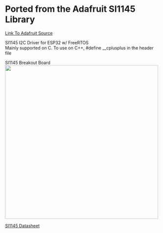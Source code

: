 # Ported from the Adafruit SI1145 Library
[Link To Adafruit Source](https://github.com/adafruit/Adafruit_SI1145_Library)

SI1145 I2C Driver for ESP32 w/ FreeRTOS <br/>
Mainly supported on C. To use on C++, #define __cplusplus in the header file


SI1145 Breakout Board
<br />
[<img src="assets/board.jpg?raw=true" width="500px">](https://www.adafruit.com/products/1777)

[SI1145 Datasheet](https://cdn-shop.adafruit.com/datasheets/Si1145-46-47.pdf)
